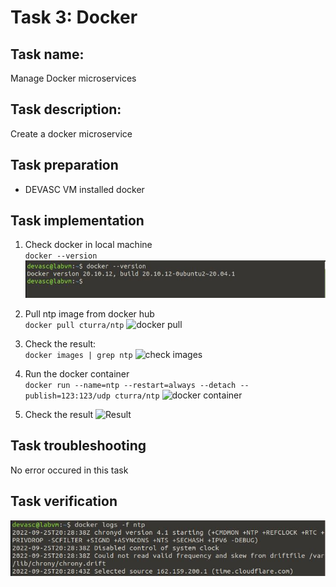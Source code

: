 # Task 3: Docker

## Task name: 
Manage Docker microservices

## Task description: 
Create a docker microservice

## Task preparation
- DEVASC VM installed docker

## Task implementation
1. Check docker in local machine      
`docker --version`    
![docker-version](task3.1screenshot.JPG) 

2. Pull ntp image from docker hub       
`docker pull cturra/ntp`
![docker pull](task3.2screenchot.JPG)

3. Check the result:       
`docker images | grep ntp`
![check images](task3.3screenchot.JPG)  

4. Run the docker container     
`docker run --name=ntp --restart=always --detach --publish=123:123/udp cturra/ntp`
![docker container](task3.4screenchot.JPG)

5. Check the result
![Result](task3.5screenchot.JPG)    
 
## Task troubleshooting
No error occured in this task

## Task verification
![Confirm task3](task3.6screenshot.JPG)
